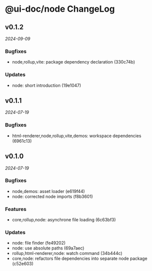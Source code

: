 # @ui-doc/node ChangeLog

## v0.1.2

_2024-09-09_

### Bugfixes

- node,rollup,vite: package dependency declaration (330c74b)

### Updates

- node: short introduction (19e1047)

## v0.1.1

_2024-07-19_

### Bugfixes

- html-renderer,node,rollup,vite,demos: workspace dependencies (6961c13)

## v0.1.0

_2024-07-19_

### Bugfixes

- node,demos: asset loader (e619f44)
- node: corrected node imports (f8b3601)

### Features

- core,rollup,node: asynchrone file loading (6c63bf3)

### Updates

- node: file finder (fe49202)
- node: use absolute paths (69a7aec)
- rollup,html-renderer,node: watch command (34b444c)
- core,node: refactors file dependencies into separate node package (c52e603)
